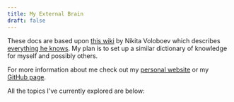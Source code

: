 ```yaml
---
title: My External Brain
draft: false
---
```


These docs are based upon [this wiki](https://wiki.nikitavoloboev.xyz/) by Nikita Voloboev which describes [everything he knows](https://wiki.nikitavoloboev.xyz/sharing/everything-i-know). My plan is to set up a similar dictionary of knowledge for myself and possibly others.

For more information about me check out my [personal website](https://nickbelzer.me) or my [GitHub page](https://github.com/nbelzer).

All the topics I've currently explored are below:
